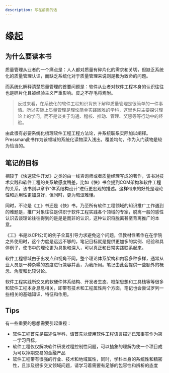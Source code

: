 ```yaml
---
description: 写在前面的话
---
```


# 缘起

## 为什么要读本书

质量管理从业者的一个痛点是：人人都对质量有碎片化的需求和关切，但缺乏系统化的质量管理认识，而缺乏系统化对于质量管理来说则是极为致命的问题。

而系统化解释清楚质量管理的首要问题是：软件从业者对软件工程本身的认识往往也是碎片化且被经验主义严重影响。皮之不存毛将焉附。

> 反过来看，在系统化的软件工程知识背景下解释质量管理是很简单的一件事情。所以实际上质量管理是理论简单实践困难的学科，这里也只主要探讨理论上的学问，而不是谈关于沟通、稽核、推动、管理、奖惩等等行动中的经验。

由此很有必要系统化梳理软件工程工程方法论，并系统联系实际加以阐释。Pressman此书作为该领域的系统化读物深入浅出，覆盖均匀，作为入门读物是较为恰当的。

## 笔记的目标

相较于《快速软件开发》之类的由一线咨询师或者质量经理写成的著作，该书对技术实践和软件工程的关系敏感度稍差，比如《快》书会提到COM架构和软件工程的关系，该书则以章节“体系结构设计”进行更宏观的描述。这样带来的好处是理论性和适用性更加良好，但同时，更为晦涩难懂。

同时，不论是《工》书还是《快》书，乃至所有软件工程领域的知识推广工作遇到的难题是，推广对象往往是供职于软件工程实践各个领域的专家，脱离一般的感性认识去谈理论往往得到的是是是而非的认识，这种认识将脱离甚至背离推广的本意。

《工》书是以CPI公司的例子全篇引导力求避免这个问题，但教材性著作在在学院之外使用时，这个力度是远远不够的，笔记目标就是提供更加多的实例、经验和具体例子，使书中的理论更为具象和深入，可以真正和日常实践联系起来。

软件工程领域由于出发点和视角不同，整个理论体系架构和内容多种多样，通常从业人员是一种杂糅的态度进行兼容并蓄，为我所用。笔记由此会提供一些额外的概念、角度和比较讨论。

软件工程实践所交叉的软硬件体系结构、开发者生态、框架思想和工具栈等等很多和软件工程本身息息相关，即带有技术和工程属性两个方面，笔记也会尝试罗列一些相关的基础知识、特征和作用。

## Tips

有一些重要的思想需要引起重视：

* 软件工程首先是描述性学科，请首先以使用软件工程语言描述已知事实作为第一学习目标。
* 软件工程仅仅解决软件研发过程控制性问题，可以抽象的理解为使一个项目成为可以掉期交易的金融产品
* 软件工程带有很强的行业、技术和地域属性，同时，学科本身的系统性和精密性，且涉及很多交叉领域问题，请学习着需要有足够的包容性和辨析的态度



